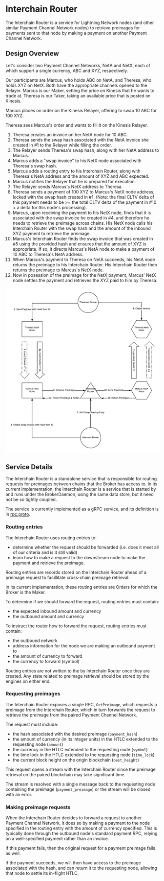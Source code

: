Interchain Router
=================

The Interchain Router is a service for Lightning Network nodes (and other similar Payment Channel Network nodes) to retrieve preimages for payments sent to that node by making a payment on another Payment Channel Network.

Design Overview
---------------

Let's consider two Payment Channel Networks, NetA and NetX, each of which support a single currency, ABC and XYZ, respectively.

Our participants are Marcus, who holds ABC on NetA, and Theresa, who holds XYZ on NetX. Both have the appropriate channels opened to the Relayer. Marcus is our Maker, setting the price on Kinesis that he wants to trade at. Theresa is our Taker, taking an available price that is posted on Kinesis.

Marcus places on order on the Kinesis Relayer, offering to swap 10 ABC for 100 XYZ.

Theresa sees Marcus's order and wants to fill it on the Kinesis Relayer.

1. Theresa creates an invoice on her NetA node for 10 ABC.
2. Theresa sends the swap hash associated with the NetA invoice she created in #1 to the Relayer while filling the order.
3. The Relayer sends Theresa's swap hash, along with her NetA address to Marcus.
4. Marcus adds a "swap invoice" to his NetX node associated with Theresa's swap hash.
5. Marcus adds a routing entry to his Interchain Router, along with Theresa's NetA address and the amount of XYZ and ABC expected.
6. Marcus notifies the Relayer that he is prepared for execution.
7. The Relayer sends Marcus's NetX address to Theresa.
8. Theresa sends a payment of 100 XYZ to Marcus's NetX node address, locked with the swap hash created in #1. (Note: the final CLTV delta of this payment needs to be >= the total CLTV delta of the payment in #10 + a delta for this node's processing).
9. Marcus, upon receiving the payment to his NetX node, finds that it is associated with the swap invoice he created in #4, and therefore he needs to retrieve the preimage across chains. His NetX node calls his Interchain Router with the swap hash and the amount of the inbound XYZ payment to retrieve the preimage.
10. Marcus's Interchain Router finds the swap invoice that was created in #5 using the provided hash and ensures that the amount of XYZ is appropriate. If so, it directs Marcus's NetA node to make a payment of 10 ABC to Theresa's NetA address.
11. When Marcus's payment to Theresa on NetA succeeds, his NetA node returns the preimage to his Interchain Router. His Interchain Router then returns the preimage to Marcus's NetX node.
12. Now in posession of the preimage for the NetX payment, Marcus' NetX node settles the payment and retrieves the XYZ paid to him by Theresa.

![Swap Diagram](./docs/Cross-chain_Preimage_Retrieval_Swap.png)

Service Details
---------------

The Interchain Router is a standalone service that is responsible for routing requests for preimages between chains that the Broker has access to. In its current implementation, the Interchain Router is a service that is started by and runs under the BrokerDaemon, using the same data store, but it need not be so tightly coupled.

The service is currently implemented as a gRPC service, and its definition is in [rpc.proto](./rpc.proto).

### Routing entries

The Interchain Router uses routing entries to:
- determine whether the request should be forwarded (i.e. does it meet all of our criteria and is it still valid)
- learn how to make a request to the downstream node to make the payment and retrieve the preimage.

Routing entries are records stored on the Interchain Router ahead of a preimage request to facillitate cross-chain preimage retrieval.

In its current implementation, these routing entries are Orders for which the Broker is the Maker.

To determine if we should forward the request, routing entries must contain:
- the expected inbound amount and currency
- the outbound amount and currency

To instruct the router how to forward the request, routing entries must contain:
- the outbound network
- address information for the node we are making an outbound payment to
- the amount of currency to forward
- the currency to forward (symbol)

Routing entries are not written to the by Interchain Router once they are created. Any state related to preimage retrieval should be stored by the engines on either end.

### Requesting preimages

The Interchain Router exposes a single RPC, `GetPreimage`, which requests a preimage from the Interchain Router, which in turn forwards the request to retrieve the preimage from the paired Payment Channel Network.

The request must include:
- the hash associated with the desired preimage (`payment_hash`)
- the amount of currency (in its integer units) in the HTLC extended to the requesting node (`amount`)
- the currency in the HTLC extended to the requesting node (`symbol`)
- the time lock in the HTLC extended to the requesting node (`time_lock`)
- the current block height on the origin blockchain (`best_height`)

This request opens a stream with the Interchain Router since the preimage retrieval on the paired blockchain may take significant time.

The stream is resolved with a single message back to the requesting node containing the preimage (`payment_preimage`) or the stream will be closed with an error.

### Making preimage requests

When the Interchain Router decides to forward a request to another Payment Channel Network, it does so by making a payment to the node specified in the routing entry with the amount of currency specified. This is typically done through the outbound node's standard payment RPC, relying on a well-specified payment rather than an invoice.

If this payment fails, then the original request for a payment preimage fails as well.

If the payment succeeds, we will then have access to the preimage associated with the hash, and can return it to the requesting node, allowing that node to settle its in-flight HTLC.